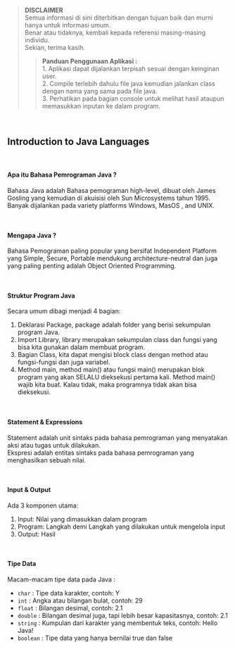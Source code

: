 >**DISCLAIMER**\
>Semua informasi di sini diterbitkan dengan tujuan baik dan murni hanya untuk informasi umum.\
>Benar atau tidaknya, kembali kepada referensi masing-masing individu.\
>Sekian, terima kasih.
>
>>**Panduan Penggunaan Aplikasi :**\
>		1. Aplikasi dapat dijalankan terpisah sesuai dengan keinginan user.\
>		2. Compile terlebih dahulu file java kemudian jalankan class dengan nama yang sama pada file java.\
>		3. Perhatikan pada bagian console untuk melihat hasil ataupun memasukkan inputan ke dalam program.

&nbsp;
## Introduction to Java Languages

&nbsp;
#### Apa itu Bahasa Pemrograman Java ?
Bahasa Java adalah Bahasa pemograman high-level, dibuat oleh James Gosling yang kemudian di akuisisi oleh  Sun Microsystems  tahun 1995. Banyak dijalankan pada variety platforms Windows, MasOS , and UNIX.

&nbsp;
#### Mengapa Java ?
Bahasa Pemograman paling popular yang bersifat Independent Platform yang Simple, Secure, Portable mendukung architecture-neutral dan juga yang paling penting adalah Object Oriented Programming.

&nbsp;
#### Struktur Program Java
Secara umum dibagi menjadi 4 bagian:
1. Deklarasi Package, package adalah  folder yang berisi sekumpulan program Java.
2. Import Library, library merupakan sekumpulan class dan fungsi yang bisa kita gunakan dalam membuat program.
3. Bagian Class, kita dapat mengisi block class dengan method atau fungsi-fungsi dan juga variabel.
4. Method main, method main() atau fungsi main() merupakan blok program yang akan SELALU dieksekusi pertama kali. Method main() wajib kita buat. Kalau tidak, maka programnya tidak akan bisa dieksekusi.

&nbsp;
#### Statement & Expressions
Statement adalah unit sintaks pada bahasa pemrograman yang menyatakan aksi atau tugas untuk dilakukan.\
Ekspresi adalah entitas sintaks pada bahasa pemrograman yang menghasilkan sebuah nilai.

&nbsp;
#### Input & Output
Ada 3 komponen utama:
1. Input: Nilai yang dimasukkan dalam program
2. Program: Langkah demi Langkah yang dilakukan untuk mengelola input
3. Output: Hasil

&nbsp;
#### Tipe Data
Macam-macam tipe data pada Java :
- `char` : Tipe data karakter, contoh: Y
- `int` : Angka atau bilangan bulat, contoh: 29
- `float` : Bilangan desimal, contoh: 2.1
- `double` : Bilangan desimal juga, tapi lebih besar kapasitasnya, contoh: 2.1
- `string` : Kumpulan dari karakter yang membentuk teks, contoh: Hello Java!
- `boolean` : Tipe data yang hanya bernilai true dan false

&nbsp;
